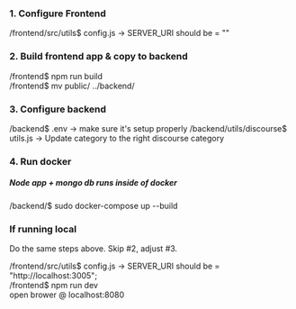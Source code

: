 ### 1. Configure Frontend
/frontend/src/utils$ config.js -> SERVER_URI should be = ""

### 2. Build frontend app & copy to backend
/frontend$ npm run build  
/frontend$ mv public/ ../backend/  

### 3. Configure backend
/backend$ .env -> make sure it's setup properly
/backend/utils/discourse$ utils.js -> Update category to the right discourse category  

### 4. Run docker
<h5>Node app + mongo db runs inside of docker</h5>
/backend/$ sudo docker-compose up --build

### If running local
Do the same steps above. Skip #2, adjust #3.

/frontend/src/utils$ config.js -> SERVER_URI should be = "http://localhost:3005";  
/frontend$ npm run dev  
open brower @ localhost:8080  
